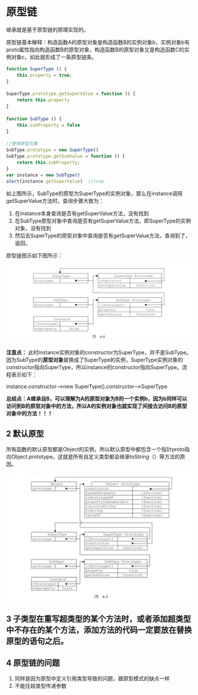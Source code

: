 # 原型链

继承就是基于原型链的原理实现的。

原型链基本解释：构造函数A的原型对象是构造函数B的实例对象b，实例对象b有proto属性指向构造函数B的原型对象，构造函数B的原型对象又是构造函数C的实例对象c，如此就形成了一条原型链条。

```js
function SuperType () {
    this.property = true;
}

SuperType.prototype.getSuperValue = function () {
    return this.property
}

function SubType () {
    this.subProperty = false
}

//替换原型对象
SubType.prototype = new SuperType()
SubType.prototype.getSubValue = function () {
    return this.subProperty;
}
var instance = new SubType()
alert(instance.getSuperValue)  //true
```

如上图所示，SubType的原型为SuperType的实例对象，那么在instance调用getSuperValue方法时，查询步骤大致为：

1. 在instance本身查询是否有getSuperValue方法，没有找到
2. 在SubType原型对象中查询是否有getSuperValue方法，即SuperType的实例对象，没有找到
3. 然后去SuperType的原型对象中查询是否有getSuperValue方法，查询到了，返回。

原型链图示如下图所示：

![](/assets/import6.png)

**注意点：** 此时instance实例对象的constructor为SuperType，并不是SubType。因为SubType的**原型对象**替换成了SuperType的实例，SuperType实例对象的constructor指向SuperType，所以instance的constructor指向SuperType。流程表示如下：

instance.constructor--&gt;new SuperType\(\).constructor--&gt;SuperType

**总结点：A继承自B，可以理解为A的原型对象为B的一个实例b，因为b同样可以访问到B的原型对象中的方法，所以A的实例对象也就实现了间接去访问B的原型对象中的方法！！！**

## 2 默认原型

所有函数的默认原型都是Object的实例，所以默认原型中都包含一个指针proto指向Object.prototype。这就是所有自定义类型都会继承toString（）等方法的原因。

![](/assets/import7.png)

## 3 子类型在重写超类型的某个方法时，或者添加超类型中不存在的某个方法，添加方法的代码一定要放在替换原型的语句之后。

## 4 原型链的问题

1. 同样是因为原型中定义引用类型导致的问题，跟原型模式的缺点一样
2. 不能往超类型传递参数



